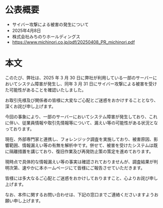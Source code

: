 # 公表概要
- サイバー攻撃による被害の発生について
- 2025年4月8日
- 株式会社みちのりホールディングス
- https://www.michinori.co.jp/pdf/20250408_PR_michinori.pdf

# 本文
このたび、弊社は、2025 年 3 月 30 日に弊社が利用している一部のサーバーにおいてシステム障害が発生し、同年 3 月 31 日にサイバー攻撃による被害を受けた可能性があることを確認いたしました。

お取引先様及び関係者の皆様に大変なご心配とご迷惑をおかけすることとなり、深くお詫び申し上げます。

今回の事象により、一部のサーバーにおいてシステム障害が発生しており、これに伴い、従業員情報や取引先情報等について、漏えい等の可能性がある状況となっております。

現在、外部専門家と連携し、フォレンジック調査を実施しており、被害原因、影響範囲、情報漏えい等の有無を解析中です。併せて、被害を受けたシステムは既に隔離措置を講じており、復旧作業及び再発防止策の策定を進めております。

現時点で具体的な情報漏えい等の事実は確認されておりませんが、調査結果が判明次第、速やかに本ホームページにて皆様にご報告させていただきます。

皆様には多大なるご心配とご迷惑をおかけしておりますこと、心よりお詫び申し上げます。

なお、本件に関するお問い合わせは、下記の窓口までご連絡くださいますようお願い申し上げます。
